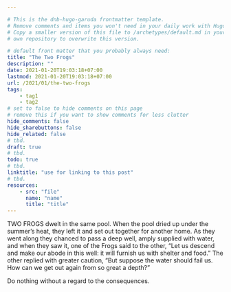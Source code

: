 ```yaml
---

# This is the dnb-hugo-garuda frontmatter template. 
# Remove comments and items you won't need in your daily work with Hugo.
# Copy a smaller version of this file to /archetypes/default.md in your
# own repository to overwrite this version.

# default front matter that you probably always need:
title: "The Two Frogs"
description: ""
date: 2021-01-20T19:03:18+07:00
lastmod: 2021-01-20T19:03:18+07:00
url: /2021/01/the-two-frogs
tags:
    - tag1
    - tag2
# set to false to hide comments on this page
# remove this if you want to show comments for less clutter
hide_comments: false
hide_sharebuttons: false
hide_related: false
# tbd.
draft: true
# tbd.
todo: true
# tbd.
linktitle: "use for linking to this post"
# tbd.
resources:
    - src: "file"
      name: "name"
      title: "title"
---
```

TWO FROGS dwelt in the same pool. When the pool dried up under the summer’s heat, they left it and set out together for another home. As they went along they chanced to pass a deep well, amply supplied with water, and when they saw it, one of the Frogs said to the other, “Let us descend and make our abode in this well: it will furnish us with shelter and food.” The other replied with greater caution, “But suppose the water should fail us. How can we get out again from so great a depth?”

Do nothing without a regard to the consequences.
